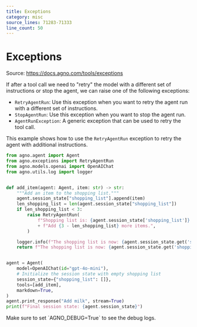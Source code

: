 ```yaml
---
title: Exceptions
category: misc
source_lines: 71283-71333
line_count: 50
---
```


# Exceptions
Source: https://docs.agno.com/tools/exceptions



If after a tool call we need to "retry" the model with a different set of instructions or stop the agent, we can raise one of the following exceptions:

* `RetryAgentRun`: Use this exception when you want to retry the agent run with a different set of instructions.
* `StopAgentRun`: Use this exception when you want to stop the agent run.
* `AgentRunException`: A generic exception that can be used to retry the tool call.

This example shows how to use the `RetryAgentRun` exception to retry the agent with additional instructions.

```python retry_in_tool_call.py
from agno.agent import Agent
from agno.exceptions import RetryAgentRun
from agno.models.openai import OpenAIChat
from agno.utils.log import logger


def add_item(agent: Agent, item: str) -> str:
    """Add an item to the shopping list."""
    agent.session_state["shopping_list"].append(item)
    len_shopping_list = len(agent.session_state["shopping_list"])
    if len_shopping_list < 3:
        raise RetryAgentRun(
            f"Shopping list is: {agent.session_state['shopping_list']}. Minimum 3 items in the shopping list. "
            + f"Add {3 - len_shopping_list} more items.",
        )

    logger.info(f"The shopping list is now: {agent.session_state.get('shopping_list')}")
    return f"The shopping list is now: {agent.session_state.get('shopping_list')}"


agent = Agent(
    model=OpenAIChat(id="gpt-4o-mini"),
    # Initialize the session state with empty shopping list
    session_state={"shopping_list": []},
    tools=[add_item],
    markdown=True,
)
agent.print_response("Add milk", stream=True)
print(f"Final session state: {agent.session_state}")
```

<Tip>
  Make sure to set `AGNO_DEBUG=True` to see the debug logs.
</Tip>


